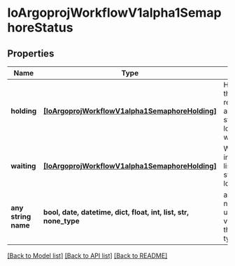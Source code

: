 # IoArgoprojWorkflowV1alpha1SemaphoreStatus


## Properties
Name | Type | Description | Notes
------------ | ------------- | ------------- | -------------
**holding** | [**[IoArgoprojWorkflowV1alpha1SemaphoreHolding]**](IoArgoprojWorkflowV1alpha1SemaphoreHolding.md) | Holding stores the list of resource acquired synchronization lock for workflows. | [optional] 
**waiting** | [**[IoArgoprojWorkflowV1alpha1SemaphoreHolding]**](IoArgoprojWorkflowV1alpha1SemaphoreHolding.md) | Waiting indicates the list of current synchronization lock holders. | [optional] 
**any string name** | **bool, date, datetime, dict, float, int, list, str, none_type** | any string name can be used but the value must be the correct type | [optional]

[[Back to Model list]](../README.md#documentation-for-models) [[Back to API list]](../README.md#documentation-for-api-endpoints) [[Back to README]](../README.md)



